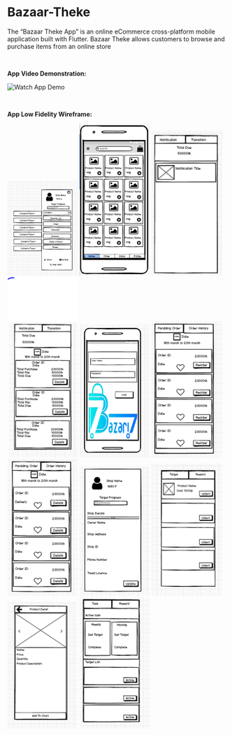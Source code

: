 # Bazaar-Theke
The “Bazaar Theke App” is an online eCommerce cross-platform mobile application built with Flutter.
Bazaar Theke allows customers to browse and purchase items from an online store



<br><p><b>App Video Demonstration:</b></p>
![Watch App Demo](https://drive.google.com/file/d/14O_nDHlfvdbenEdaYNwNqGDLEXGjtrYA/view?usp=share_link)

<br><p><b>App Low Fidelity Wireframe:</b></p>
<div class="column">
    <img src="additional files/Low fidelity wireframe/Drower.PNG" width="32%">
    <img src="additional files/Low fidelity wireframe/Feed.PNG" width="32%">
    <img src="additional files/Low fidelity wireframe/Inbox-Notification.PNG" width="32%">
    <img src="additional files/Low fidelity wireframe/Inbox-transition.PNG" width="32%">
    <img src="additional files/Low fidelity wireframe/Login.PNG" width="32%">
    <img src="additional files/Low fidelity wireframe/Order Histry.PNG" width="32%">
    <img src="additional files/Low fidelity wireframe/Pandding Order.PNG" width="32%">
    <img src="additional files/Low fidelity wireframe/Profile.PNG" width="32%">
    <img src="additional files/Low fidelity wireframe/Reward.PNG" width="32%">
    <img src="additional files/Low fidelity wireframe/Single Product.PNG" width="32%">
    <img src="additional files/Low fidelity wireframe/target.PNG" width="32%">
</div>
